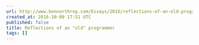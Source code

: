 ```yaml
---
url: http://www.bennorthrop.com/Essays/2016/reflections-of-an-old-programmer.php
created_at: 2016-10-09 17:51 UTC
published: false
title: Reflections of an "old" programmer
tags: []
---
```



